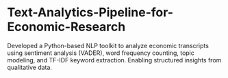 # Text-Analytics-Pipeline-for-Economic-Research
Developed a Python-based NLP toolkit to analyze economic transcripts using sentiment analysis (VADER), word frequency counting, topic modeling, and TF-IDF keyword extraction. Enabling structured insights from qualitative data.
